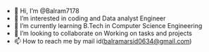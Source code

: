 - 👋 Hi, I’m @Balram7178
- 👀 I’m interested in coding and Data analyst Engineer
- 🌱 I’m currently learning B.Tech in Computer Science Engineering
- 💞️ I’m looking to collaborate on Working on tasks and projects
- 📫 How to reach me by mail id(balramarsid0634@gmail.com)

<!---
Balram7178/Balram7178 is a ✨ special ✨ repository because its `README.md` (this file) appears on your GitHub profile.
You can click the Preview link to take a look at your changes.
--->
